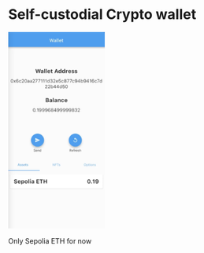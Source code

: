 # Self-custodial Crypto wallet

<img src="https://github.com/Paul-Sizon/Crypto-Wallet-App/blob/main/screenshot.png" height="400"/>

Only Sepolia ETH for now
